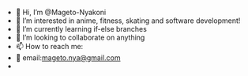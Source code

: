 - 👋 Hi, I’m @Mageto-Nyakoni
- 👀 I’m interested in anime, fitness, skating and software development!
- 🌱 I’m currently learning if-else branches
- 💞️ I’m looking to collaborate on anything 
- 📫 How to reach me:
- 📧 email:mageto.nya@gmail.com
- 

<!---
Mageto-Nyakoni/Mageto-Nyakoni is a ✨ special ✨ repository because its `README.md` (this file) appears on your GitHub profile.
You can click the Preview link to take a look at your changes.
--->
